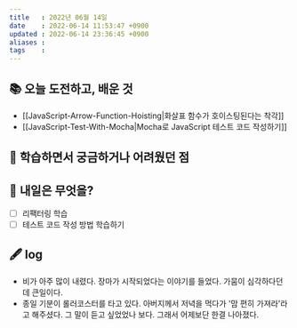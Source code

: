 ```yaml
---
title   : 2022년 06월 14일 
date    : 2022-06-14 11:53:47 +0900
updated : 2022-06-14 23:36:45 +0900
aliases : 
tags    : 
---
```

## 📚 오늘 도전하고, 배운 것
- [[JavaScript-Arrow-Function-Hoisting|화살표 함수가 호이스팅된다는 착각]]
- [[JavaScript-Test-With-Mocha|Mocha로 JavaScript 테스트 코드 작성하기]]

## 🤔 학습하면서 궁금하거나 어려웠던 점 

## 🌅 내일은 무엇을?
- [ ] 리팩터링 학습
- [ ] 테스트 코드 작성 방법 학습하기

## 🖋 log
- 비가 아주 많이 내렸다. 장마가 시작되었다는 이야기를 들었다. 가뭄이 심각하다던데 큰일이다.
- 종일 기분이 롤러코스터를 타고 있다. 아버지께서 저녁을 먹다가 '맘 편히 가져라'라고 해주셨다. 그 말이 듣고 싶었었나 보다. 그래서 어제보단 한결 나아졌다.